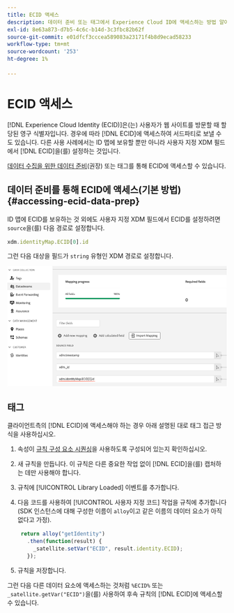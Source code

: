 ```yaml
---
title: ECID 액세스
description: 데이터 준비 또는 태그에서 Experience Cloud ID에 액세스하는 방법 알아보기
exl-id: 8e63a873-d7b5-4c6c-b14d-3c3fbc82b62f
source-git-commit: e01dfcf3cccea589083a23171f4b8d9ecad58233
workflow-type: tm+mt
source-wordcount: '253'
ht-degree: 1%

---
```



# ECID 액세스

[!DNL Experience Cloud Identity (ECID)]은(는) 사용자가 웹 사이트를 방문할 때 할당된 영구 식별자입니다. 경우에 따라 [!DNL ECID]에 액세스하여 서드파티로 보낼 수도 있습니다. 다른 사용 사례에서는 ID 맵에 보유할 뿐만 아니라 사용자 지정 XDM 필드에서 [!DNL ECID]을(를) 설정하는 것입니다.

[데이터 수집을 위한 데이터 준비](../../../../datastreams/data-prep.md)(권장) 또는 태그를 통해 ECID에 액세스할 수 있습니다.

## 데이터 준비를 통해 ECID에 액세스(기본 방법) {#accessing-ecid-data-prep}

ID 맵에 ECID를 보유하는 것 외에도 사용자 지정 XDM 필드에서 ECID를 설정하려면 `source`을(를) 다음 경로로 설정합니다.

```js
xdm.identityMap.ECID[0].id
```

그런 다음 대상을 필드가 `string` 유형인 XDM 경로로 설정합니다.

![](./assets/access-ecid-data-prep.png)

## 태그

클라이언트측의 [!DNL ECID]에 액세스해야 하는 경우 아래 설명된 대로 태그 접근 방식을 사용하십시오.

1. 속성이 [규칙 구성 요소 시퀀싱](../../../ui/managing-resources/rules.md#sequencing)을 사용하도록 구성되어 있는지 확인하십시오.
1. 새 규칙을 만듭니다. 이 규칙은 다른 중요한 작업 없이 [!DNL ECID]을(를) 캡처하는 데만 사용해야 합니다.
1. 규칙에 [!UICONTROL Library Loaded] 이벤트를 추가합니다.
1. 다음 코드를 사용하여 [!UICONTROL 사용자 지정 코드] 작업을 규칙에 추가합니다(SDK 인스턴스에 대해 구성한 이름이 `alloy`이고 같은 이름의 데이터 요소가 아직 없다고 가정).

   ```js
    return alloy("getIdentity")
      .then(function(result) {
        _satellite.setVar("ECID", result.identity.ECID);
      });
   ```

1. 규칙을 저장합니다.

그런 다음 다른 데이터 요소에 액세스하는 것처럼 `%ECID%` 또는 `_satellite.getVar("ECID")`을(를) 사용하여 후속 규칙의 [!DNL ECID]에 액세스할 수 있습니다.
